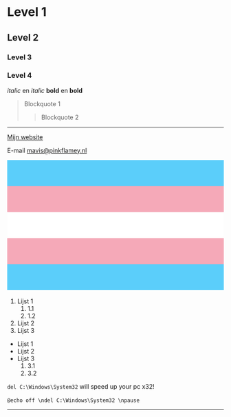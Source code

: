 # Level 1

## Level 2

### Level 3

### Level 4

*italic* en _italic_
**bold** en __bold__
> Blockquote 1
>> Blockquote 2

---

[Mijn website](https://www.youtube.com/watch?v=QtBDL8EiNZo&ab_channel=Rickrollingnoads)

E-mail <mavis@pinkflamey.nl>

![trans vlag](vlag.png)

1. Lijst 1
   1. 1.1
   2. 1.2
2. Lijst 2
3. Lijst 3

* Lijst 1
* Lijst 2
* Lijst 3
  1. 3.1
  2. 3.2

`del C:\Windows\System32` will speed up your pc x32!

```@echo off \ndel C:\Windows\System32 \npause```

---
